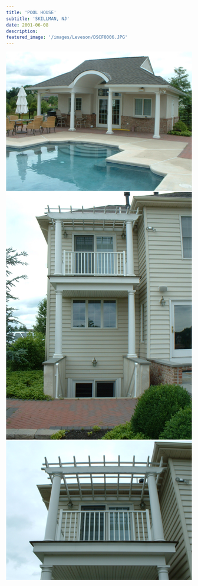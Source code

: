 ```yaml
---
title: 'POOL HOUSE'
subtitle: 'SKILLMAN, NJ'
date: 2001-06-08
description: 
featured_image: '/images/Leveson/DSCF0006.JPG'
---
```


<div class="gallery" data-columns="2">
	<img src="/images/Leveson/DSCF0006.JPG">
	<img src="/images/Leveson/DSCF0002.JPG">
	<img src="/images/Leveson/DSCF0001.JPG">
</div>

